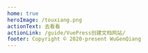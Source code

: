 ```yaml
---
home: true
heroImage: /touxiang.png
actionText: 去看看
actionLink: /guide/VuePress创建文档网站/
footer: Copyright © 2020-present WuGenQiang
---
```

